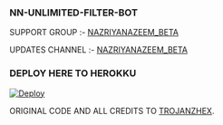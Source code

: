 ### NN-UNLIMITED-FILTER-BOT

SUPPORT GROUP :- [NAZRIYANAZEEM_BETA](https://t.me/NAZRIYANAZEEMBETA) 

UPDATES CHANNEL :- [NAZRIYANAZEEM_BETA](https://t.me/NAZRIYANAZEEM_BETA) 


### DEPLOY HERE TO HEROKKU

[![Deploy](https://www.herokucdn.com/deploy/button.svg)](https://www.heroku.com/deploy?template=https://github.com/JINN-OF-TG/NN-UNLIMITED-FILTER-BOT) 


ORIGINAL CODE AND ALL CREDITS TO [TROJANZHEX](https://github.com/TroJanzHEX/Unlimited-Filter-Bot). 
